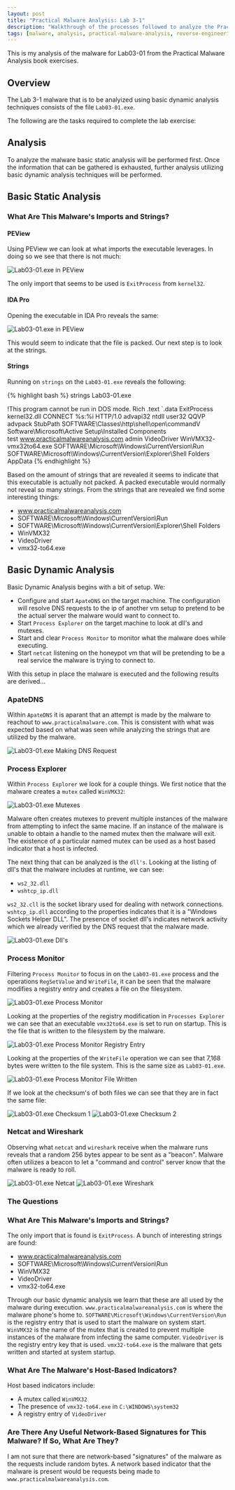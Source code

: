 ```yaml
---
layout: post
title: "Practical Malware Analysis: Lab 3-1"
description: "Walkthrough of the processes followed to analyze the Practical Malware Analysis Lab 3-1 malware."
tags: [malware, analysis, practical-malware-analysis, reverse-engineering]
---
```



This is my analysis of the malware for Lab03-01 from the Practical
Malware Analysis book exercises.

## Overview

The Lab 3-1 malware that is to be analyized using basic dynamic
analysis techniques consists of the file `Lab03-01.exe`.

The following are the tasks required to complete the lab exercise:

## Analysis

To analyze the malware basic static analysis will be performed
first. Once the information that can be gathered is exhausted, further
analysis utilizing basic dynamic analysis techniques will be
performed.

## Basic Static Analysis

### What Are This Malware's Imports and Strings?

#### PEView

Using PEView we can look at what imports the executable leverages. In
doing so we see that there is not much:

![Lab03-01.exe in PEView](/assets/PracticalMalwareAnalysis/Lab03/Lab03-01-exe-peview.png)

The only import that seems to be used is `ExitProcess` from `kernel32`.

#### IDA Pro

Opening the executable in IDA Pro reveals the same:

![Lab03-01.exe in PEView](/assets/PracticalMalwareAnalysis/Lab03/Lab03-01-exe-ida.png)

This would seem to indicate that the file is packed. Our next step is
to look at the strings.

#### Strings

Running on `strings` on the `Lab03-01.exe` reveals the following:

{% highlight bash %}
strings Lab03-01.exe

!This program cannot be run in DOS mode.
Rich
.text
`.data
ExitProcess
kernel32.dll
CONNECT %s:%i HTTP/1.0
advapi32
ntdll
user32
QQVP
advpack
StubPath
SOFTWARE\Classes\http\shell\open\commandV
Software\Microsoft\Active Setup\Installed Components\
test
 www.practicalmalwareanalysis.com
admin
VideoDriver
WinVMX32-
vmx32to64.exe
SOFTWARE\Microsoft\Windows\CurrentVersion\Run
SOFTWARE\Microsoft\Windows\CurrentVersion\Explorer\Shell Folders
AppData
{% endhighlight %}

Based on the amount of strings that are revealed it seems to indicate
that this executable is actually not packed. A packed executable would
normally not reveal so many strings. From the strings that are
revealed we find some interesting things:

- www.practicalmalwareanalysis.com
- SOFTWARE\Microsoft\Windows\CurrentVersion\Run
- SOFTWARE\Microsoft\Windows\CurrentVersion\Explorer\Shell Folders
- WinVMX32
- VideoDriver
- vmx32-to64.exe


## Basic Dynamic Analysis

Basic Dynamic Analysis begins with a bit of setup. We:

- Configure and start `ApateDNS` on the target machine. The
  configuration will resolve DNS requests to the ip of another vm
  setup to pretend to be the actual server the malware would want to
  connect to.
- Start `Process Explorer` on the target machine to look at dll's and mutexes.
- Start and clear `Process Monitor` to monitor what the malware does
  while executing.
- Start `netcat` listening on the honeypot vm that will be pretending to
  be a real service the malware is trying to connect to.

With this setup in place the malware is executed and the following
results are derived...

### ApateDNS

Within `ApateDNS` it is aparant that an attempt is made by the malware
to reachout to `www.practicalmalware.com`. This is consistent with
what was expected based on what was seen while analyzing the strings
that are utilized by the malware.

![Lab03-01.exe Making DNS Request](/assets/PracticalMalwareAnalysis/Lab03/Lab03-01-exe-apatedns.png)

### Process Explorer

Within `Process Explorer` we look for a couple things. We first notice
that the malware creates a `mutex` called `WinVMX32`:

![Lab03-01.exe Mutexes](/assets/PracticalMalwareAnalysis/Lab03/Lab03-01-exe-procexplorer-mutex.png)

Malware often creates mutexes to prevent multiple instances of the
malware from attempting to infect the same macine. If an instance of
the malware is unable to obtain a handle to the named mutex then the
malware will exit. The existence of a particular named mutex can be
used as a host based indicator that a host is infected.

The next thing that can be analyzed is the `dll's`. Looking at the
listing of dll's that the malware includes at runtime, we can see:

- `ws2_32.dll`
- `wshtcp_ip.dll`

`ws2_32.cll` is the socket library used for dealing with network
connections. `wshtcp_ip.dll` according to the properties indicates
that it is a "Windows Sockets Helper DLL". The presence of socket
dll's indicates network activity which we already verified by the DNS
request that the malware made.

![Lab03-01.exe Dll's](/assets/PracticalMalwareAnalysis/Lab03/Lab03-01-exe-procexplorer-dlls.png)

### Process Monitor

Filtering `Process Monitor` to focus in on the `Lab03-01.exe` process
and the operations `RegSetValue` and `WriteFile`, it can be seen that
the malware modifies a registry entry and creates a file on the
filesystem.

![Lab03-01.exe Process Monitor](/assets/PracticalMalwareAnalysis/Lab03/Lab03-01-exe-procmon.png)

Looking at the properties of the registry modification in `Processes
Explorer` we can see that an executable `vmx32to64.exe` is set to run
on startup. This is the file that is written to the filesystem by the
malware.

![Lab03-01.exe Process Monitor Registry Entry](/assets/PracticalMalwareAnalysis/Lab03/Lab03-01-exe-registry.png)

Looking at the properties of the `WriteFile` operation we can see that
7,168 bytes were written to the file system. This is the same size as
`Lab03-01.exe`.

![Lab03-01.exe Process Monitor File Written](/assets/PracticalMalwareAnalysis/Lab03/Lab03-01-exe-moded-file-written.png)

If we look at the checksum's of both files we can see that they are in
fact the same file:

![Lab03-01.exe Checksum 1](/assets/PracticalMalwareAnalysis/Lab03/Lab03-01-exe-checksum1.png)
![Lab03-01.exe Checksum 2](/assets/PracticalMalwareAnalysis/Lab03/Lab03-01-exe-checksum2.png)


### Netcat and Wireshark

Observing what `netcat` and `wireshark` receive when the malware runs
reveals that a random 256 bytes appear to be sent as a
"beacon". Malware often utilizes a beacon to let a "command and control"
server know that the malware is ready to roll.

![Lab03-01.exe Netcat](/assets/PracticalMalwareAnalysis/Lab03/Lab03-01-exe-netcat.png)
![Lab03-01.exe Wireshark](/assets/PracticalMalwareAnalysis/Lab03/Lab03-01-exe-wireshark.png)


### The Questions

### What Are This Malware's Imports and Strings?

The only import that is found is `ExitProcess`. A bunch of interesting
strings are found:

- www.practicalmalwareanalysis.com
- SOFTWARE\Microsoft\Windows\CurrentVersion\Run
- WinVMX32
- VideoDriver
- vmx32-to64.exe

Through our basic dynamic analysis we learn that these are all used by
the malware during execution. `www.practicalmalwareanalysis.com` is
where the malware phone's home
to. `SOFTWARE\Microsoft\Windows\CurrentVersion\Run` is the registry
entry that is used to start the malware on system start. `WinVMX32` is
the name of the mutex that is created to prevent multiple instances of
the malware from infecting the same computer. `VideoDriver` is the
registry entry key that is used. `vmx32-to64.exe` is the malware that
gets written and started at system startup.

### What Are The Malware's Host-Based Indicators?

Host based indicators include:

- A mutex called `WinVMX32`
- The presence of `vmx32-to64.exe` in `C:\WINDOWS\system32`
- A registry entry of `VideoDriver`

### Are There Any Useful Network-Based Signatures for This Malware? If So, What Are They?

I am not sure that there are network-based "signatures" of the malware
as the requests include random bytes. A network based indicator that
the malware is present would be requests being made to
`www.practicalmalwareanalysis.com`.
